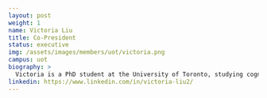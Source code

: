 ```yaml
---
layout: post
weight: 1
name: Victoria Liu
title: Co-President
status: executive
img: /assets/images/members/uot/victoria.png
campus: uot
biography: >
  Victoria is a PhD student at the University of Toronto, studying cognitive neuroscience in the Psychology department.
linkedin: https://www.linkedin.com/in/victoria-liu2/
---
```

